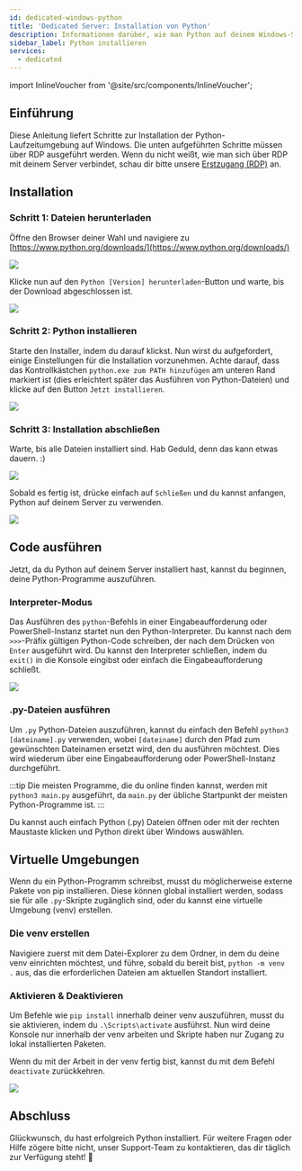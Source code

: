 ```yaml
---
id: dedicated-windows-python
title: 'Dedicated Server: Installation von Python'
description: Informationen darüber, wie man Python auf deinem Windows-Server von ZAP-Hosting.com installiert und ausführt -  ZAP-Hosting.com Dokumentation
sidebar_label: Python installieren
services:
  - dedicated
---
```


import InlineVoucher from '@site/src/components/InlineVoucher';

## Einführung

Diese Anleitung liefert Schritte zur Installation der Python-Laufzeitumgebung auf Windows. Die unten aufgeführten Schritte müssen über RDP ausgeführt werden. Wenn du nicht weißt, wie man sich über RDP mit deinem Server verbindet, schau dir bitte unsere [Erstzugang (RDP)](vserver-windows-userdp.md) an.

<InlineVoucher />

## Installation

### Schritt 1: Dateien herunterladen
Öffne den Browser deiner Wahl und navigiere zu [https://www.python.org/downloads/](https://www.python.org/downloads/)

![](https://screensaver01.zap-hosting.com/index.php/s/WAET5RFn6yBfNzC/preview)

Klicke nun auf den `Python [Version] herunterladen`-Button und warte, bis der Download abgeschlossen ist.

![](https://screensaver01.zap-hosting.com/index.php/s/b8j6ZbfGWoBjpep/preview)

### Schritt 2: Python installieren
Starte den Installer, indem du darauf klickst. Nun wirst du aufgefordert, einige Einstellungen für die Installation vorzunehmen. Achte darauf, dass das Kontrollkästchen `python.exe zum PATH hinzufügen` am unteren Rand markiert ist (dies erleichtert später das Ausführen von Python-Dateien) und klicke auf den Button `Jetzt installieren`.

![](https://screensaver01.zap-hosting.com/index.php/s/Z57KiQwHqP3RpPy/preview)

### Schritt 3: Installation abschließen
Warte, bis alle Dateien installiert sind. Hab Geduld, denn das kann etwas dauern. :)

![](https://screensaver01.zap-hosting.com/index.php/s/XA2Y3DGezb84Ek9/preview)

Sobald es fertig ist, drücke einfach auf `Schließen` und du kannst anfangen, Python auf deinem Server zu verwenden.

![](https://screensaver01.zap-hosting.com/index.php/s/t7xPKRtsJ7kGRxw/preview)

## Code ausführen

Jetzt, da du Python auf deinem Server installiert hast, kannst du beginnen, deine Python-Programme auszuführen.

### Interpreter-Modus

Das Ausführen des `python`-Befehls in einer Eingabeaufforderung oder PowerShell-Instanz startet nun den Python-Interpreter. Du kannst nach dem `>>>`-Präfix gültigen Python-Code schreiben, der nach dem Drücken von `Enter` ausgeführt wird. Du kannst den Interpreter schließen, indem du `exit()` in die Konsole eingibst oder einfach die Eingabeaufforderung schließt.

![](https://screensaver01.zap-hosting.com/index.php/s/DskKi5Ac28ERY38/preview)

### .py-Dateien ausführen

Um `.py` Python-Dateien auszuführen, kannst du einfach den Befehl `python3 [dateiname].py` verwenden, wobei `[dateiname]` durch den Pfad zum gewünschten Dateinamen ersetzt wird, den du ausführen möchtest. Dies wird wiederum über eine Eingabeaufforderung oder PowerShell-Instanz durchgeführt.

:::tip
Die meisten Programme, die du online finden kannst, werden mit `python3 main.py` ausgeführt, da `main.py` der übliche Startpunkt der meisten Python-Programme ist.
:::

Du kannst auch einfach Python (.py) Dateien öffnen oder mit der rechten Maustaste klicken und Python direkt über Windows auswählen.

## Virtuelle Umgebungen

Wenn du ein Python-Programm schreibst, musst du möglicherweise externe Pakete von pip installieren. Diese können global installiert werden, sodass sie für alle `.py`-Skripte zugänglich sind, oder du kannst eine virtuelle Umgebung (venv) erstellen.

### Die venv erstellen

Navigiere zuerst mit dem Datei-Explorer zu dem Ordner, in dem du deine venv einrichten möchtest, und führe, sobald du bereit bist, `python -m venv .` aus, das die erforderlichen Dateien am aktuellen Standort installiert.

### Aktivieren & Deaktivieren

Um Befehle wie `pip install` innerhalb deiner venv auszuführen, musst du sie aktivieren, indem du `.\Scripts\activate` ausführst. Nun wird deine Konsole nur innerhalb der venv arbeiten und Skripte haben nur Zugang zu lokal installierten Paketen.

Wenn du mit der Arbeit in der venv fertig bist, kannst du mit dem Befehl `deactivate` zurückkehren.

![](https://screensaver01.zap-hosting.com/index.php/s/Ws5BosJzJ78s7Y9/preview)

## Abschluss

Glückwunsch, du hast erfolgreich Python installiert. Für weitere Fragen oder Hilfe zögere bitte nicht, unser Support-Team zu kontaktieren, das dir täglich zur Verfügung steht! 🙂